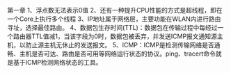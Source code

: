 第一章
1、浮点数无法表示0值
2、还有一种提升CPU性能的方式是超线程，即在一个Core上执行多个线程
3、IP地址属于网络层，主要功能在WLAN内进行路由寻址，选择最佳路由。
4、数据包生存时间(TTL)：数据包在传输过程中每经过一个路由器TTL值减1，当该字段为0时，数据包被丢弃，并发送ICMP报文通知源主机，以防止源主机无休止的发送报文。
5、ICMP：ICMP是检测传输网络是否通畅、主机是否可达、路由是否可用等网络运行状态的协议。ping、tracert命令就是基于ICMP检测网络状态的工具。